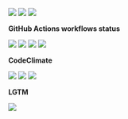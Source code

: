 ![](https://img.shields.io/github/package-json/v/kaskadi/kaskadi-element)
![](https://img.shields.io/badge/code--style-standard-blue)
![](https://img.shields.io/github/license/kaskadi/kaskadi-element?color=blue)

<!-- [![](https://img.shields.io/badge/live-example-orange)](https://cdn.klimapartner.net/modules/%40kaskadi/kaskadi-element/example/index.html) -->

**GitHub Actions workflows status**

![](https://img.shields.io/github/workflow/status/kaskadi/kaskadi-element/build?label=build&logo=mocha)
![](https://img.shields.io/github/workflow/status/kaskadi/kaskadi-element/build-on-firefox?label=firefox&logo=Mozilla%20Firefox&logoColor=white)
![](https://img.shields.io/github/workflow/status/kaskadi/kaskadi-element/build-on-chrome?label=chrome&logo=Google%20Chrome&logoColor=white)
![](https://img.shields.io/github/workflow/status/kaskadi/kaskadi-element/publish?label=publish&logo=Amazon%20AWS)

**CodeClimate**

[![](https://img.shields.io/codeclimate/maintainability/kaskadi/kaskadi-element?label=maintainability&logo=Code%20Climate)](https://codeclimate.com/github/kaskadi/kaskadi-element)
[![](https://img.shields.io/codeclimate/tech-debt/kaskadi/kaskadi-element?label=technical%20debt&logo=Code%20Climate)](https://codeclimate.com/github/kaskadi/kaskadi-element)
[![](https://img.shields.io/codeclimate/coverage/kaskadi/kaskadi-element?label=test%20coverage&logo=Code%20Climate)](https://codeclimate.com/github/kaskadi/kaskadi-element)

**LGTM**

[![](https://img.shields.io/lgtm/grade/javascript/github/kaskadi/kaskadi-element?label=code%20quality&logo=LGTM)](https://lgtm.com/projects/g/kaskadi/kaskadi-element/?mode=list)
